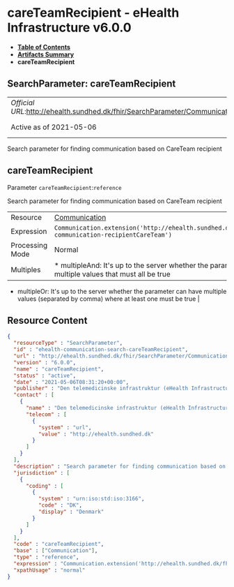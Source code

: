 # careTeamRecipient - eHealth Infrastructure v6.0.0

* [**Table of Contents**](toc.md)
* [**Artifacts Summary**](artifacts.md)
* **careTeamRecipient**

## SearchParameter: careTeamRecipient 

| | |
| :--- | :--- |
| *Official URL*:http://ehealth.sundhed.dk/fhir/SearchParameter/Communication/careTeamRecipient | *Version*:6.0.0 |
| Active as of 2021-05-06 | *Computable Name*:careTeamRecipient |

 
Search parameter for finding communication based on CareTeam recipient 

## careTeamRecipient

Parameter `careTeamRecipient`:`reference`

Search parameter for finding communication based on CareTeam recipient

| | |
| :--- | :--- |
| Resource | [Communication](http://hl7.org/fhir/R4/communication.html) |
| Expression | `Communication.extension('http://ehealth.sundhed.dk/fhir/StructureDefinition/ehealth-communication-recipientCareTeam')` |
| Processing Mode | Normal |
| Multiples | * multipleAnd: It's up to the server whether the parameter may repeat in order to specify multiple values that must all be true
* multipleOr: It's up to the server whether the parameter can have multiple values (separated by comma) where at least one must be true
 |



## Resource Content

```json
{
  "resourceType" : "SearchParameter",
  "id" : "ehealth-communication-search-careTeamRecipient",
  "url" : "http://ehealth.sundhed.dk/fhir/SearchParameter/Communication/careTeamRecipient",
  "version" : "6.0.0",
  "name" : "careTeamRecipient",
  "status" : "active",
  "date" : "2021-05-06T08:31:20+00:00",
  "publisher" : "Den telemedicinske infrastruktur (eHealth Infrastructure)",
  "contact" : [
    {
      "name" : "Den telemedicinske infrastruktur (eHealth Infrastructure)",
      "telecom" : [
        {
          "system" : "url",
          "value" : "http://ehealth.sundhed.dk"
        }
      ]
    }
  ],
  "description" : "Search parameter for finding communication based on CareTeam recipient",
  "jurisdiction" : [
    {
      "coding" : [
        {
          "system" : "urn:iso:std:iso:3166",
          "code" : "DK",
          "display" : "Denmark"
        }
      ]
    }
  ],
  "code" : "careTeamRecipient",
  "base" : ["Communication"],
  "type" : "reference",
  "expression" : "Communication.extension('http://ehealth.sundhed.dk/fhir/StructureDefinition/ehealth-communication-recipientCareTeam')",
  "xpathUsage" : "normal"
}

```
